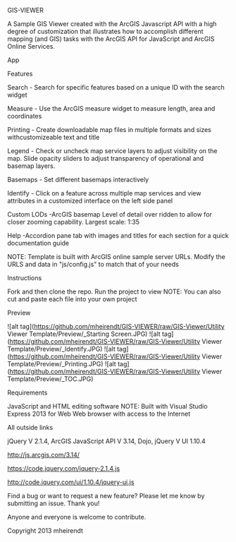 GIS-VIEWER

A Sample GIS Viewer created with the ArcGIS Javascript API with a high degree of customization that illustrates how to accomplish different mapping (and GIS) tasks with the ArcGIS API for JavaScript and ArcGIS Online Services.

App

Features

Search - Search for specific features based on a unique ID with the search widget

Measure - Use the ArcGIS measure widget to measure length, area and coordinates

Printing - Create downloadable map files in multiple formats and sizes withcustomizeable text and title

Legend - Check or uncheck map service layers to adjust visibility on the map. Slide opacity sliders to adjust transparency of operational and basemap layers.

Basemaps - Set different basemaps interactively

Identify - Click on a feature across multiple map services and view attributes in a customized interface on the left side panel

Custom LODs -ArcGIS basemap Level of detail over ridden to allow for closer zooming capability. Largest scale: 1:35

Help -Accordion pane tab with images and titles for each section for a quick documentation guide

NOTE: Template is built with ArcGIS online sample server URLs. Modify the URLS and data in "js/config.js" to match that of your needs

Instructions

Fork and then clone the repo. Run the project to view NOTE: You can also cut and paste each file into your own project

Preview

![alt tag](https://github.com/mheirendt/GIS-VIEWER/raw/GIS-Viewer/Utility Viewer Template/Preview/_Starting Screen.JPG)
![alt tag](https://github.com/mheirendt/GIS-VIEWER/raw/GIS-Viewer/Utility Viewer Template/Preview/_Identify.JPG)
![alt tag](https://github.com/mheirendt/GIS-VIEWER/raw/GIS-Viewer/Utility Viewer Template/Preview/_Printing.JPG)
![alt tag](https://github.com/mheirendt/GIS-VIEWER/raw/GIS-Viewer/Utility Viewer Template/Preview/_TOC.JPG)

Requirements

JavaScript and HTML editing software NOTE: Built with Visual Studio Express 2013 for Web Web browser with access to the Internet

All outside links

jQuery V 2.1.4, ArcGIS JavaScript API V 3.14, Dojo, jQuery V UI 1.10.4

http://js.arcgis.com/3.14/

https://code.jquery.com/jquery-2.1.4.js

http://code.jquery.com/ui/1.10.4/jquery-ui.js

Find a bug or want to request a new feature? Please let me know by submitting an issue. Thank you!

Anyone and everyone is welcome to contribute.

Copyright 2013 mheirendt
